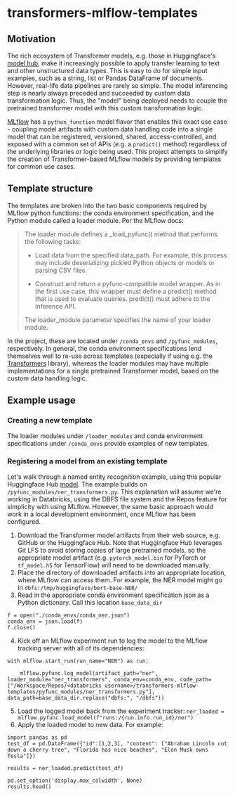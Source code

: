 # transformers-mlflow-templates

## Motivation
The rich ecosystem of Transformer models, e.g. those in Huggingface's [model hub](https://huggingface.co/models), make it increasingly possible to apply transfer learning to text and other unstructured data types. This is easy to do for simple input examples, such as a string, list or Pandas DataFrame of documents. However, real-life data pipelines are rarely so simple. The model inferencing step is nearly always preceded and succeeded by custom data transformation logic. Thus, the "model" being deployed needs to couple the pretrained transformer model with this custom transformation logic.

[MLflow](https://www.mlflow.org/docs/latest/python_api/mlflow.pyfunc.html) has a `python_function` model flavor that enables this exact use case - coupling model artifacts with custom data handling code into a single model that can be registered, versioned, shared, access-controlled, and exposed with a common set of APIs (e.g. a `predict()` method) regardless of the underlying libraries or logic being used. This project attempts to simplify the creation of Transformer-based MLflow models by providing templates for common use cases.

## Template structure
The templates are broken into the two basic components required by MLflow python functions: the conda environment specification, and the Python module called a loader module. Per the MLflow docs:
> The loader module defines a _load_pyfunc() method that performs the following tasks:
>
> - Load data from the specified data_path. For example, this process may include deserializing pickled Python objects or models or parsing CSV files.
>
> - Construct and return a pyfunc-compatible model wrapper. As in the first use case, this wrapper must define a predict() method that is used to evaluate queries. predict() must adhere to the Inference API.
>
> The loader_module parameter specifies the name of your loader module.

In the project, these are located under `/conda_envs` and `/pyfunc_modules`, respectively. In general, the conda environment specifications lend themselves well to re-use across templates (especially if using e.g. the [Transformers](https://pypi.org/project/transformers/) library), whereas the loader modules may have multiple implementations for a single pretrained Transformer model, based on the custom data handling logic.

## Example usage
### Creating a new template
The loader modules under `/loader_modules` and conda environment specifications under `/conda_envs` provide examples of new templates. 

### Registering a model from an existing template
Let's walk through a named entity recognition example, using this popular Huggingface Hub [model](https://huggingface.co/dslim/bert-base-NER/tree/main). The example builds on `/pyfunc_modules/ner_transformers.py`. This explanation will assume we're working in Databricks, using the DBFS file system and the Repos feature for simplicity with using MLflow. However, the same basic approach would work in a local development environment, once MLflow has been configured.

1. Download the Transformer model artifacts from their web source, e.g. GitHub or the Huggingface Hub. Note that Huggingface Hub leverages Git LFS to avoid storing copies of large pretrained models, so the appropriate model artifact (e.g. `pytorch_model.bin` for PyTorch or `tf_model.h5` for TensorFlow) will need to be downloaded manually. 
2. Place the directory of downloaded artifacts into an appropriate location, where MLflow can access them. For example, the NER model might go in `dbfs:/tmp/huggingface/bert-base-NER/`
3. Read in the appropriate conda environment specification json as a Python dictionary. Call this location `base_data_dir`

```
f = open("./conda_envs/conda_ner.json")
conda_env = json.load(f)
f.close()
```

4. Kick off an MLflow experiment run to log the model to the MLflow tracking server with all of its dependencies:

```
with mlflow.start_run(run_name="NER") as run:
  
    mlflow.pyfunc.log_model(artifact_path="ner", loader_module="ner_transformers", conda_env=conda_env, code_path=["/Workspace/Repos/<databricks username>/transformers-mlflow-templates/pyfunc_modules/ner_transformers.py"], data_path=base_data_dir.replace("dbfs:", "/dbfs"))
```

5. Load the logged model back from the experiment tracker: `ner_loaded = mlflow.pyfunc.load_model(f"runs:/{run.info.run_id}/ner")`
6. Apply the loaded model to new data. For example:

```
import pandas as pd
test_df = pd.DataFrame({"id":[1,2,3], "content": ["Abraham Lincoln cut down a cherry tree", "Florida has nice beaches", "Elon Musk owns Tesla"]})

results = ner_loaded.predict(test_df)

pd.set_option('display.max_colwidth', None)
results.head()
```
